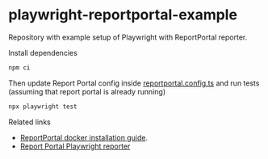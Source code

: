 # playwright-reportportal-example

Repository with example setup of Playwright with ReportPortal reporter.

Install dependencies

```sh
npm ci
```

Then update Report Portal config inside [reportportal.config.ts](reportportal.config.ts)
and run tests (assuming that report portal is already running)

```sh
npx playwright test
```

Related links

- [ReportPortal docker installation guide](https://reportportal.io/docs/Deploy-with-Docker).
- [Report Portal Playwright reporter](https://github.com/reportportal/agent-js-playwright)
